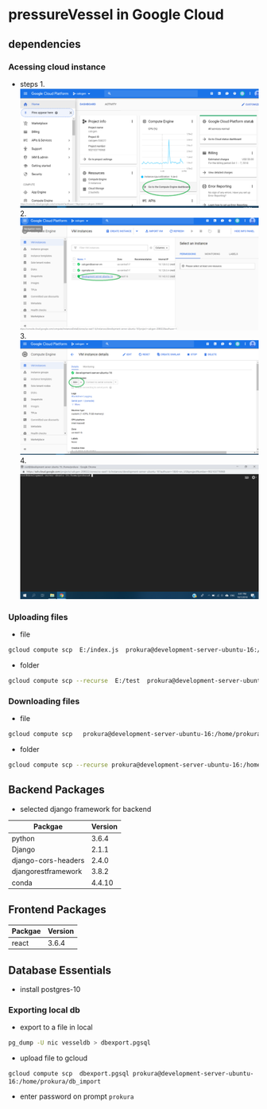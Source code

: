 # pressureVessel in Google Cloud
## dependencies
### Acessing cloud instance
- steps
1.![give_path](./docImgs/1.png  "gcloud")
2.![give_path](./docImgs/2.png  "gcloud")
3.![give_path](./docImgs/3.png  "gcloud")
4.![give_path](./docImgs/4.png  "gcloud")

### Uploading files
- file
```bash
gcloud compute scp  E:/index.js  prokura@development-server-ubuntu-16:/home/prokura/
```
 - folder
```bash
gcloud compute scp --recurse  E:/test  prokura@development-server-ubuntu-16:/home/prokura/
```


### Downloading files
- file
```bash
gcloud compute scp   prokura@development-server-ubuntu-16:/home/prokura/test/index.js E:/test
```
- folder
```bash
gcloud compute scp --recurse prokura@development-server-ubuntu-16:/home/prokura/test E:/
```

## Backend Packages
- selected django framework for backend

Packgae | Version
------------ | -------------
python | 3.6.4
Django        |            2.1.1
django-cors-headers      | 2.4.0
djangorestframework    |   3.8.2
conda | 4.4.10

## Frontend Packages
Packgae | Version
------------ | -------------
react | 3.6.4

## Database Essentials
- install postgres-10
### Exporting local db
- export to a file in local
```bash
pg_dump -U nic vesseldb > dbexport.pgsql
```
- upload file to gcloud
```
gcloud compute scp  dbexport.pgsql prokura@development-server-ubuntu-16:/home/prokura/db_import
```
- enter password on prompt
```prokura```
